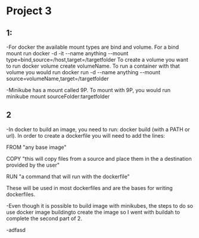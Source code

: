 # Project 3

## 1: 
-For docker the available mount types are bind and volume. For a bind mount run docker -d -it --name anything --mount type=bind,source=/host,target=/targetfolder
To create a volume you want to run docker volume create volumeName. To run a container with that volume you would run docker run -d --name anything --mount source=volumeName,target=/targetfolder

-Minikube has a mount called 9P. To mount with 9P, you would run minikube mount sourceFolder:targetfolder

## 2
-In docker to build an image, you need to run: docker build (with a PATH or url). In order to create a dockerfile you will need to add the lines: 

FROM "any base image"

COPY "this will copy files from a source and place them in the a destination provided by the user"

RUN "a command that will run with the dockerfile"

These will be used in  most dockerfiles and are the bases for writing dockerfiles.

-Even though it is possible to build image with minikubes, the steps to do so use docker image buildingto create the image so I went with buildah to complete the second part of 2.

-adfasd
